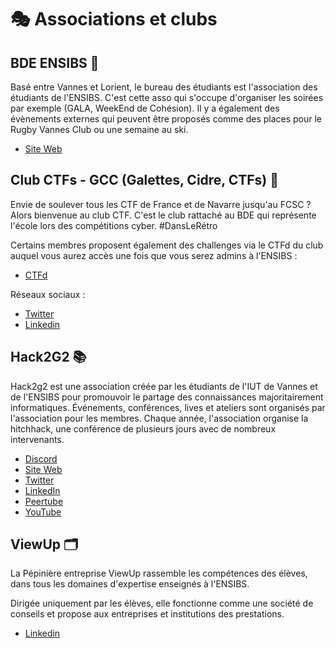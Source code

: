 # 🎭 Associations et clubs

## BDE ENSIBS 🙌‍

Basé entre Vannes et Lorient, le bureau des étudiants est l'association des étudiants de l'ENSIBS. C'est cette asso qui s'occupe d'organiser les soirées par exemple (GALA, WeekEnd de Cohésion). Il y a également des évènements externes qui peuvent être proposés comme des places pour le Rugby Vannes Club ou une semaine au ski.

- [Site Web](https://bde-ensibs.fr/)

## Club CTFs - GCC (Galettes, Cidre, CTFs) 🚩

Envie de soulever tous les CTF de France et de Navarre jusqu'au FCSC ? Alors bienvenue au club CTF.
C'est le club rattaché au BDE qui représente l'école lors des compétitions cyber. #DansLeRétro 

Certains membres proposent également des challenges via le CTFd du club auquel vous aurez accès une fois que vous serez admins à l'ENSIBS :

- [CTFd](https://ctfd.gcc-ensibs.fr/)

Réseaux sociaux :

- [Twitter](https://twitter.com/gcc_ensibs)
- [Linkedin](https://www.linkedin.com/company/gcc-ensibs/)

## Hack2G2 📚

Hack2g2 est une association créée par les étudiants de l'IUT de Vannes et de l'ENSIBS pour promouvoir le partage des connaissances majoritairement informatiques. Événements, conférences, lives et ateliers sont organisés par l'association pour les membres. Chaque année, l'association organise la hitchhack, une conférence de plusieurs jours avec de nombreux intervenants.

- [Discord](https://discord.gg/RSJJqE48Jw)
- [Site Web](https://hack2g2.fr/)
- [Twitter](https://twitter.com/Hack2G2)
- [LinkedIn](https://www.linkedin.com/company/hack2g2/)
- [Peertube](https://videos.hack2g2.fr/)
- [YouTube](https://www.youtube.com/c/Hack2G2)

## ViewUp 🗂️

La Pépinière entreprise ViewUp rassemble les compétences des élèves, dans tous les domaines d'expertise enseignés à l'ENSIBS.

Dirigée uniquement par les élèves, elle fonctionne comme une société de conseils et propose aux entreprises et institutions des prestations.

- [Linkedin](https://fr.linkedin.com/in/view-up-23378a113)
